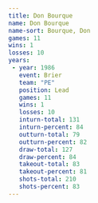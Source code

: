 ```yaml
---
title: Don Bourque
name: Don Bourque
name-sort: Bourque, Don
games: 11
wins: 1
losses: 10
years:
 - year: 1986
   event: Brier
   team: "PE"
   position: Lead
   games: 11
   wins: 1
   losses: 10
   inturn-total: 131
   inturn-percent: 84
   outturn-total: 79
   outturn-percent: 82
   draw-total: 127
   draw-percent: 84
   takeout-total: 83
   takeout-percent: 81
   shots-total: 210
   shots-percent: 83
---
```


